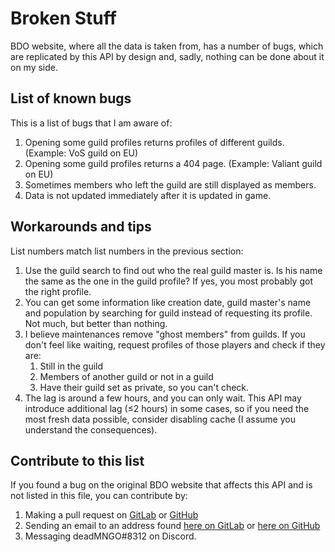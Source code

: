 # Broken Stuff
BDO website, where all the data is taken from, has a number of bugs, which are replicated by this API by design and, sadly, nothing can be done about it on my side.

## List of known bugs
This is a list of bugs that I am aware of:
1. Opening some guild profiles returns profiles of different guilds. (Example: VoS guild on EU)
1. Opening some guild profiles returns a 404 page. (Example: Valiant guild on EU)
1. Sometimes members who left the guild are still displayed as members.
1. Data is not updated immediately after it is updated in game.

## Workarounds and tips
List numbers match list numbers in the previous section:
1. Use the guild search to find out who the real guild master is. Is his name the same as the one in the guild profile? If yes, you most probably got the right profile.
1. You can get some information like creation date, guild master's name and population by searching for guild instead of requesting its profile. Not much, but better than nothing.
1. I believe maintenances remove "ghost members" from guilds. If you don't feel like waiting, request profiles of those players and check if they are:
	1. Still in the guild
	1. Members of another guild or not in a guild
	1. Have their guild set as private, so you can't check.
1. The lag is around a few hours, and you can only wait. This API may introduce additional lag (≤2 hours) in some cases, so if you need the most fresh data possible, consider disabling cache (I assume you understand the consequences).

## Contribute to this list
If you found a bug on the original BDO website that affects this API and is not listed in this file, you can contribute by:
1. Making a pull request on [GitLab](https://gitlab.com/man90/black-desert-social-rest-api) or [GitHub](https://github.com/octoman90/BDO-REST-API)
2. Sending an email to an address found [here on GitLab](https://gitlab.com/man90) or [here on GitHub](https://github.com/octoman90)
3. Messaging deadMNGO#8312 on Discord.
